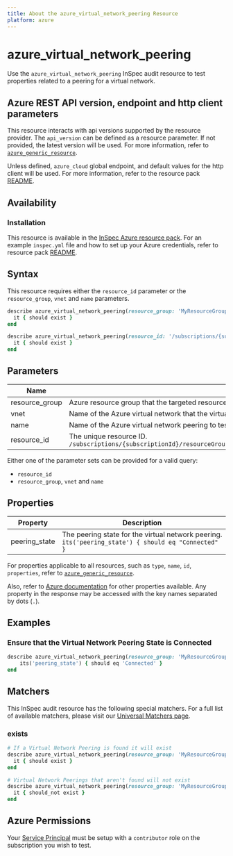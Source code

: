 ```yaml
---
title: About the azure_virtual_network_peering Resource
platform: azure
---
```


# azure_virtual_network_peering

Use the `azure_virtual_network_peering` InSpec audit resource to test properties related to a peering for a virtual network.

## Azure REST API version, endpoint and http client parameters

This resource interacts with api versions supported by the resource provider.
The `api_version` can be defined as a resource parameter.
If not provided, the latest version will be used.
For more information, refer to [`azure_generic_resource`](azure_generic_resource.md).

Unless defined, `azure_cloud` global endpoint, and default values for the http client will be used.
For more information, refer to the resource pack [README](../../README.md). 

## Availability

### Installation

This resource is available in the [InSpec Azure resource pack](https://github.com/inspec/inspec-azure). 
For an example `inspec.yml` file and how to set up your Azure credentials, refer to resource pack [README](../../README.md#Service-Principal).

## Syntax

This resource requires either the `resource_id` parameter or the `resource_group`, `vnet` and `name` parameters.
```ruby
describe azure_virtual_network_peering(resource_group: 'MyResourceGroup',vnet: 'virtual-network-name' name: 'virtual-network-peering-name') do
  it { should exist }
end
```
```ruby
describe azure_virtual_network_peering(resource_id: '/subscriptions/{subscriptionId}/resourceGroups/{resourceGroup}/providers/Microsoft.Network/virtualNetworks/{vnName}/virtualNetworkPeerings/{virtualNetworkPeeringName}') do
  it { should exist }
end
```
## Parameters

| Name                           | Description                                                                                                      |
|--------------------------------|------------------------------------------------------------------------------------------------------------------|
| resource_group                 | Azure resource group that the targeted resource resides in. `MyResourceGroup`                                    |
| vnet                           | Name of the Azure virtual network that the virtual network peering is created in. `MyVNetName`                   |
| name                           | Name of the Azure virtual network peering to test. `MyVirtualNetworkPeeringName`                                 |
| resource_id                    | The unique resource ID. `/subscriptions/{subscriptionId}/resourceGroups/{resourceGroup}/providers/Microsoft.Network/virtualNetworks/{vnName}/virtualNetworkPeerings/{virtualNetworkPeeringName}` |

Either one of the parameter sets can be provided for a valid query:
- `resource_id`
- `resource_group`, `vnet` and `name`

## Properties

| Property | Description |
|----------|-------------|
| peering_state | The peering state for the virtual network peering. `its('peering_state') { should eq "Connected" }` |

For properties applicable to all resources, such as `type`, `name`, `id`, `properties`, refer to [`azure_generic_resource`](azure_generic_resource.md#properties).

Also, refer to [Azure documentation](https://docs.microsoft.com/en-us/rest/api/virtualnetwork/virtual-network-peerings/get#virtualnetworkpeering) for other properties available. 
Any property in the response may be accessed with the key names separated by dots (`.`).

## Examples

### Ensure that the Virtual Network Peering State is Connected 
```ruby
describe azure_virtual_network_peering(resource_group: 'MyResourceGroup',vnet: 'virtual-network-name' name: 'virtual-network-peering-name') do
    its('peering_state') { should eq 'Connected' }
end
```
## Matchers

This InSpec audit resource has the following special matchers. For a full list of available matchers, please visit our [Universal Matchers page](https://www.inspec.io/docs/reference/matchers/).

### exists
```ruby
# If a Virtual Network Peering is found it will exist
describe azure_virtual_network_peering(resource_group: 'MyResourceGroup',vnet: 'virtual-network-name' name: 'virtual-network-peering-name') do do
  it { should exist }
end

# Virtual Network Peerings that aren't found will not exist
describe azure_virtual_network_peering(resource_group: 'MyResourceGroup', vnet: 'MyVnetName', name: 'DoesNotExist') do
  it { should_not exist }
end
```
## Azure Permissions

Your [Service Principal](https://docs.microsoft.com/en-us/azure/azure-resource-manager/resource-group-create-service-principal-portal) must be setup with a `contributor` role on the subscription you wish to test.

